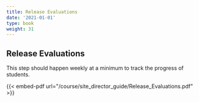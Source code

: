 ```yaml
---
title: Release Evaluations
date: '2021-01-01'
type: book
weight: 31
---
```



## Release Evaluations

This step should happen weekly at a minimum to track the progress of students.

{{< embed-pdf url="/course/site_director_guide/Release_Evaluations.pdf" >}}

